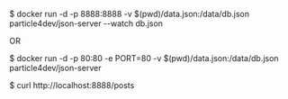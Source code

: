 $ docker run -d -p 8888:8888 -v $(pwd)/data.json:/data/db.json particle4dev/json-server --watch db.json

OR

$ docker run -d -p 80:80 -e PORT=80 -v $(pwd)/data.json:/data/db.json particle4dev/json-server

$ curl http://localhost:8888/posts
